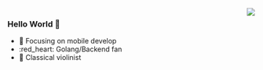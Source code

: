<img align="right" src="https://github-readme-stats-git-masterrstaa-rickstaa.vercel.app/api/top-langs/?username=Smallfan&layout=compact&theme=tokyonight" />

### Hello World 👋

- :orange_book: Focusing on mobile develop
- :red_heart: Golang/Backend fan
- :musical_note: Classical violinist
